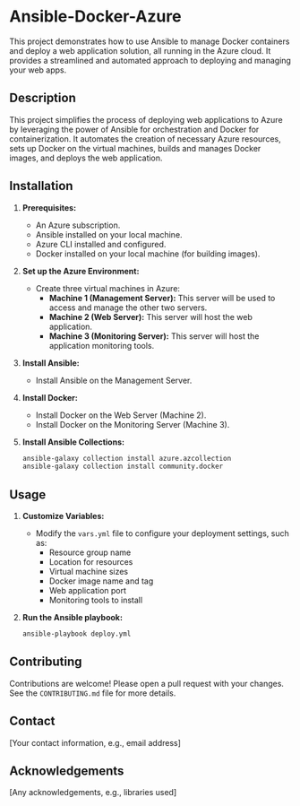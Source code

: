 # Ansible-Docker-Azure

This project demonstrates how to use Ansible to manage Docker containers and deploy a web application solution, all running in the Azure cloud.  It provides a streamlined and automated approach to deploying and managing your web apps.

## Description

This project simplifies the process of deploying web applications to Azure by leveraging the power of Ansible for orchestration and Docker for containerization.  It automates the creation of necessary Azure resources, sets up Docker on the virtual machines, builds and manages Docker images, and deploys the web application.

## Installation

1. **Prerequisites:**
    * An Azure subscription.
    * Ansible installed on your local machine.
    * Azure CLI installed and configured.
    * Docker installed on your local machine (for building images).

2. **Set up the Azure Environment:**
    * Create three virtual machines in Azure:
        * **Machine 1 (Management Server):** This server will be used to access and manage the other two servers.
        * **Machine 2 (Web Server):** This server will host the web application.
        * **Machine 3 (Monitoring Server):** This server will host the application monitoring tools.

3. **Install Ansible:**
    * Install Ansible on the Management Server.

4. **Install Docker:**
    * Install Docker on the Web Server (Machine 2).
    * Install Docker on the Monitoring Server (Machine 3).

5. **Install Ansible Collections:**
    ```bash
    ansible-galaxy collection install azure.azcollection
    ansible-galaxy collection install community.docker
    ```

## Usage

1. **Customize Variables:**
    * Modify the `vars.yml` file to configure your deployment settings, such as:
        * Resource group name
        * Location for resources
        * Virtual machine sizes
        * Docker image name and tag
        * Web application port
        * Monitoring tools to install

2. **Run the Ansible playbook:**
    ```bash
    ansible-playbook deploy.yml
    ```

## Contributing

Contributions are welcome!  Please open a pull request with your changes.  See the `CONTRIBUTING.md` file for more details.


## Contact

[Your contact information, e.g., email address]

## Acknowledgements

[Any acknowledgements, e.g., libraries used]
